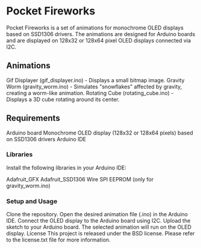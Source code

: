 # Pocket Fireworks
Pocket Fireworks is a set of animations for monochrome OLED displays based on SSD1306 drivers. The animations are designed for Arduino boards and are displayed on 128x32 or 128x64 pixel OLED displays connected via I2C.

## Animations
Gif Displayer (gif_displayer.ino) - Displays a small bitmap image.
Gravity Worm (gravity_worm.ino) - Simulates "snowflakes" affected by gravity, creating a worm-like animation.
Rotating Cube (rotating_cube.ino) - Displays a 3D cube rotating around its center.

## Requirements
Arduino board
Monochrome OLED display (128x32 or 128x64 pixels) based on SSD1306 drivers
Arduino IDE
### Libraries
Install the following libraries in your Arduino IDE:

Adafruit_GFX
Adafruit_SSD1306
Wire
SPI
EEPROM (only for gravity_worm.ino)

### Setup and Usage
Clone the repository.
Open the desired animation file (.ino) in the Arduino IDE.
Connect the OLED display to the Arduino board using I2C.
Upload the sketch to your Arduino board.
The selected animation will run on the OLED display.
License
This project is released under the BSD license. Please refer to the license.txt file for more information.
